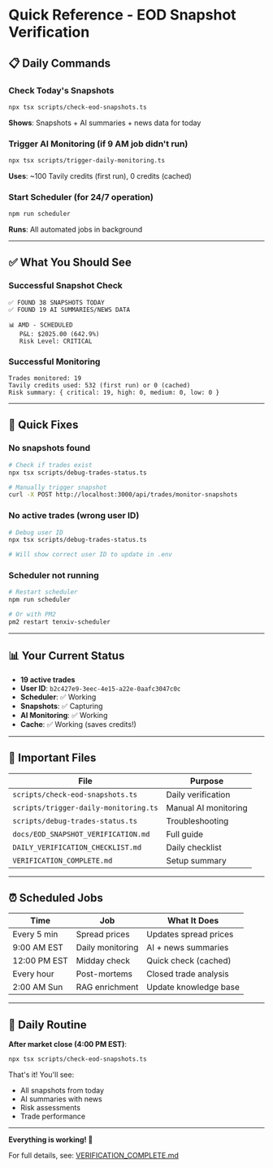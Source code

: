 # Quick Reference - EOD Snapshot Verification

## 📋 Daily Commands

### Check Today's Snapshots
```bash
npx tsx scripts/check-eod-snapshots.ts
```
**Shows**: Snapshots + AI summaries + news data for today

### Trigger AI Monitoring (if 9 AM job didn't run)
```bash
npx tsx scripts/trigger-daily-monitoring.ts
```
**Uses**: ~100 Tavily credits (first run), 0 credits (cached)

### Start Scheduler (for 24/7 operation)
```bash
npm run scheduler
```
**Runs**: All automated jobs in background

---

## ✅ What You Should See

### Successful Snapshot Check
```
✅ FOUND 38 SNAPSHOTS TODAY
✅ FOUND 19 AI SUMMARIES/NEWS DATA

📊 AMD - SCHEDULED
   P&L: $2025.00 (642.9%)
   Risk Level: CRITICAL
```

### Successful Monitoring
```
Trades monitored: 19
Tavily credits used: 532 (first run) or 0 (cached)
Risk summary: { critical: 19, high: 0, medium: 0, low: 0 }
```

---

## 🔧 Quick Fixes

### No snapshots found
```bash
# Check if trades exist
npx tsx scripts/debug-trades-status.ts

# Manually trigger snapshot
curl -X POST http://localhost:3000/api/trades/monitor-snapshots
```

### No active trades (wrong user ID)
```bash
# Debug user ID
npx tsx scripts/debug-trades-status.ts

# Will show correct user ID to update in .env
```

### Scheduler not running
```bash
# Restart scheduler
npm run scheduler

# Or with PM2
pm2 restart tenxiv-scheduler
```

---

## 📊 Your Current Status

- **19 active trades**
- **User ID**: `b2c427e9-3eec-4e15-a22e-0aafc3047c0c`
- **Scheduler**: ✅ Working
- **Snapshots**: ✅ Capturing
- **AI Monitoring**: ✅ Working
- **Cache**: ✅ Working (saves credits!)

---

## 📁 Important Files

| File | Purpose |
|------|---------|
| `scripts/check-eod-snapshots.ts` | Daily verification |
| `scripts/trigger-daily-monitoring.ts` | Manual AI monitoring |
| `scripts/debug-trades-status.ts` | Troubleshooting |
| `docs/EOD_SNAPSHOT_VERIFICATION.md` | Full guide |
| `DAILY_VERIFICATION_CHECKLIST.md` | Daily checklist |
| `VERIFICATION_COMPLETE.md` | Setup summary |

---

## ⏰ Scheduled Jobs

| Time | Job | What It Does |
|------|-----|--------------|
| Every 5 min | Spread prices | Updates spread prices |
| 9:00 AM EST | Daily monitoring | AI + news summaries |
| 12:00 PM EST | Midday check | Quick check (cached) |
| Every hour | Post-mortems | Closed trade analysis |
| 2:00 AM Sun | RAG enrichment | Update knowledge base |

---

## 🎯 Daily Routine

**After market close (4:00 PM EST)**:
```bash
npx tsx scripts/check-eod-snapshots.ts
```

That's it! You'll see:
- All snapshots from today
- AI summaries with news
- Risk assessments
- Trade performance

---

**Everything is working! 🚀**

For full details, see: [VERIFICATION_COMPLETE.md](VERIFICATION_COMPLETE.md)
